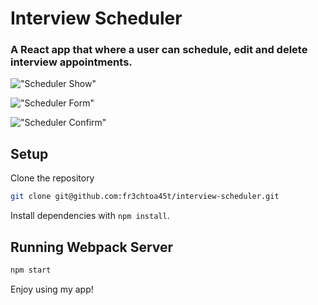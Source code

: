 # Interview Scheduler
### A React app that where a user can schedule, edit and delete interview appointments.

!["Scheduler Show"](https://github.com/fr3chtoa45t/interview-scheduler/blob/d56c73b02d285d160e9ca435ed5fad74df400ca2/public/docs/show.png)

!["Scheduler Form"](https://github.com/fr3chtoa45t/interview-scheduler/blob/d56c73b02d285d160e9ca435ed5fad74df400ca2/public/docs/form.png)

!["Scheduler Confirm"](https://github.com/fr3chtoa45t/interview-scheduler/blob/d56c73b02d285d160e9ca435ed5fad74df400ca2/public/docs/confirm.png)
## Setup
Clone the repository

```sh
git clone git@github.com:fr3chtoa45t/interview-scheduler.git
```

Install dependencies with `npm install`.

## Running Webpack Server

```sh
npm start
```

Enjoy using my app!